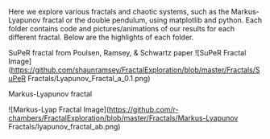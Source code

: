 Here we explore various fractals and chaotic systems, such as the Markus-Lyapunov fractal or the double pendulum, using matplotlib and python. Each folder contains code and pictures/animations of our results for each different fractal. Below are the highlights of each folder.

SuPeR fractal from Poulsen, Ramsey, & Schwartz paper
![SuPeR Fractal Image](https://github.com/shaunramsey/FractalExploration/blob/master/Fractals/SuPeR Fractals/Lyapunov_Fractal_a_0.1.png)

Markus-Lyapunov fractal 

![Markus-Lyap Fractal Image](https://github.com/r-chambers/FractalExploration/blob/master/Fractals/Markus-Lyapunov Fractals/lyapunov_fractal_ab.png)
